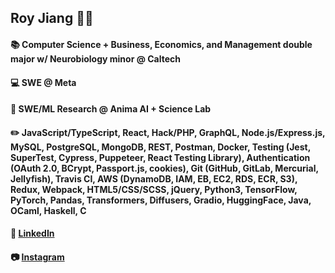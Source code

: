 

<!--
**rjiang12/rjiang12** is a ✨ _special_ ✨ repository because its `README.md` (this file) appears on your GitHub profile.

Here are some ideas to get you started:

- 🔭 I’m currently working on ...
- 🌱 I’m currently learning ...
- 👯 I’m looking to collaborate on ...
- 🤔 I’m looking for help with ...
- 💬 Ask me about ...
- 📫 How to reach me: ...
- 😄 Pronouns: ...
- ⚡ Fun fact: ...
-->
## Roy Jiang :man_technologist:
#### :books: Computer Science + Business, Economics, and Management double major w/ Neurobiology minor @ Caltech
#### :computer: SWE @ Meta
#### :microscope: SWE/ML Research @ Anima AI + Science Lab
#### :pencil2: JavaScript/TypeScript, React, Hack/PHP, GraphQL, Node.js/Express.js, MySQL, PostgreSQL, MongoDB, REST, Postman, Docker, Testing (Jest, SuperTest, Cypress, Puppeteer, React Testing Library), Authentication (OAuth 2.0, BCrypt, Passport.js, cookies), Git (GitHub, GitLab, Mercurial, Jellyfish), Travis CI, AWS (DynamoDB, IAM, EB, EC2, RDS, ECR, S3), Redux, Webpack, HTML5/CSS/SCSS, jQuery, Python3, TensorFlow, PyTorch, Pandas, Transformers, Diffusers, Gradio, HuggingFace, Java, OCaml, Haskell, C


#### :handshake: [LinkedIn](https://www.linkedin.com/in/royjiang2025/)
#### :camera: [Instagram](https://www.instagram.com/rjiang_12/) 
